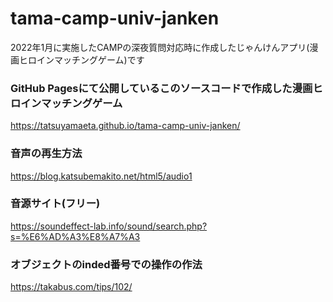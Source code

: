 # tama-camp-univ-janken
2022年1月に実施したCAMPの深夜質問対応時に作成したじゃんけんアプリ(漫画ヒロインマッチングゲーム)です

### GitHub Pagesにて公開しているこのソースコードで作成した漫画ヒロインマッチングゲーム
https://tatsuyamaeta.github.io/tama-camp-univ-janken/

### 音声の再生方法
https://blog.katsubemakito.net/html5/audio1

### 音源サイト(フリー)
https://soundeffect-lab.info/sound/search.php?s=%E6%AD%A3%E8%A7%A3

### オブジェクトのinded番号での操作の作法
https://takabus.com/tips/102/
